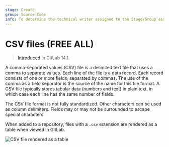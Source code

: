```yaml
---
stage: Create
group: Source Code
info: To determine the technical writer assigned to the Stage/Group associated with this page, see https://handbook.gitlab.com/handbook/product/ux/technical-writing/#assignments
---
```


# CSV files **(FREE ALL)**

> [Introduced](https://gitlab.com/gitlab-org/gitlab/-/issues/14174) in GitLab 14.1.

A comma-separated values (CSV) file is a delimited text file that uses a comma to separate values.
Each line of the file is a data record. Each record consists of one or more fields, separated by
commas. The use of the comma as a field separator is the source of the name for this file format.
A CSV file typically stores tabular data (numbers and text) in plain text, in which case each line
has the same number of fields.

The CSV file format is not fully standardized. Other characters can be used as column delimiters.
Fields may or may not be surrounded to escape special characters.

When added to a repository, files with a `.csv` extension are rendered as a table when viewed in
GitLab.

![CSV file rendered as a table](img/csv_file_rendered_as_table_v14_1.png)
